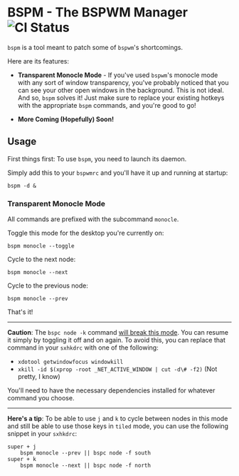 # BSPM - The BSPWM Manager ![CI Status](https://github.com/diogox/bspm/workflows/CI/badge.svg)

`bspm` is a tool meant to patch some of `bspwm`'s shortcomings.

Here are its features:
* **Transparent Monocle Mode** - If you've used `bspwm`'s monocle mode with any sort of window transparency, 
  you've probably noticed that you can see your other open windows in the background. This is not ideal. 
  And so, `bspm` solves it! Just make sure to replace your existing hotkeys with the appropriate `bspm` commands, 
  and you're good to go!
  
* **More Coming (Hopefully) Soon!**

## Usage

First things first: To use `bspm`, you need to launch its daemon.

Simply add this to your `bspwmrc` and you'll have it up and running at startup:
```shell
bspm -d &
```

### Transparent Monocle Mode

All commands are prefixed with the subcommand `monocle`.

Toggle this mode for the desktop you're currently on:
```shell
bspm monocle --toggle
```

Cycle to the next node:
```shell
bspm monocle --next
```

Cycle to the previous node:
```shell
bspm monocle --prev
```

That's it!

---

**Caution**: The `bspc node -k` command [will break this mode](https://github.com/diogox/bspm/issues/9).
You can resume it simply by toggling it off and on again.
To avoid this, you can replace that command in your `sxhkdrc` with one of the following:
* `xdotool getwindowfocus windowkill`
* `xkill -id $(xprop -root _NET_ACTIVE_WINDOW | cut -d\# -f2)` (Not pretty, I know)

You'll need to have the necessary dependencies installed for whatever command you choose.

---

**Here's a tip**: To be able to use `j` and `k` to cycle between nodes in this mode and still be able to use those keys 
in `tiled` mode, you can use the following snippet in your `sxhkdrc`:
```
super + j
	bspm monocle --prev || bspc node -f south
super + k
	bspm monocle --next || bspc node -f north
```
